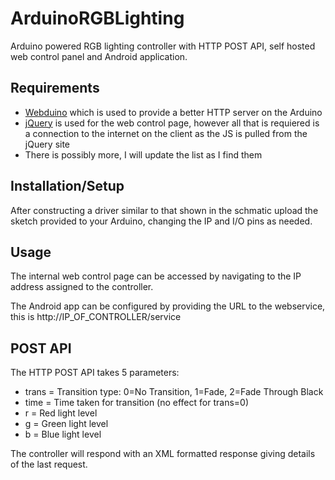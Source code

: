 ArduinoRGBLighting
==================

Arduino powered RGB lighting controller with HTTP POST API, self hosted web control panel and Android application.

Requirements
------------

-	[Webduino](https://github.com/sirleech/Webduino) which is used to provide a better HTTP server on the Arduino
-	[jQuery](http://jquery.com/) is used for the web control page, however all that is requiered is a connection to the internet on the client as the JS is pulled from the jQuery site
-	There is possibly more, I will update the list as I find them

Installation/Setup
------------------

After constructing a driver similar to that shown in the schmatic upload the sketch provided to your Arduino, changing the IP and I/O pins as needed.

Usage
-----

The internal web control page can be accessed by navigating to the IP address assigned to the controller.

The Android app can be configured by providing the URL to the webservice, this is http://IP_OF_CONTROLLER/service

POST API
--------

The HTTP POST API takes 5 parameters:
-	trans = Transition type: 0=No Transition, 1=Fade, 2=Fade Through Black
-	time = Time taken for transition (no effect for trans=0)
-	r = Red light level
-	g = Green light level
-	b = Blue light level

The controller will respond with an XML formatted response giving details of the last request.
